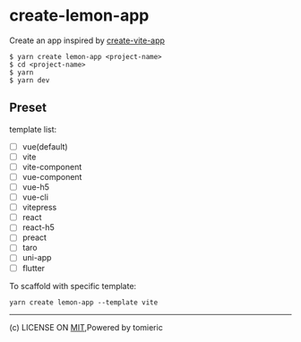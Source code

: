 # create-lemon-app

Create an app inspired by [create-vite-app](https://github.com/vitejs/create-vite-app)


```
$ yarn create lemon-app <project-name>
$ cd <project-name>
$ yarn
$ yarn dev
```

## Preset

template list:

- [ ] vue(default)
- [ ] vite
- [ ] vite-component
- [ ] vue-component
- [ ] vue-h5
- [ ] vue-cli
- [ ] vitepress
- [ ] react
- [ ] react-h5
- [ ] preact
- [ ] taro
- [ ] uni-app
- [ ] flutter

To scaffold with specific template:

```
yarn create lemon-app --template vite
```

---
(c) LICENSE ON [MIT](./LICENSE),Powered by tomieric
